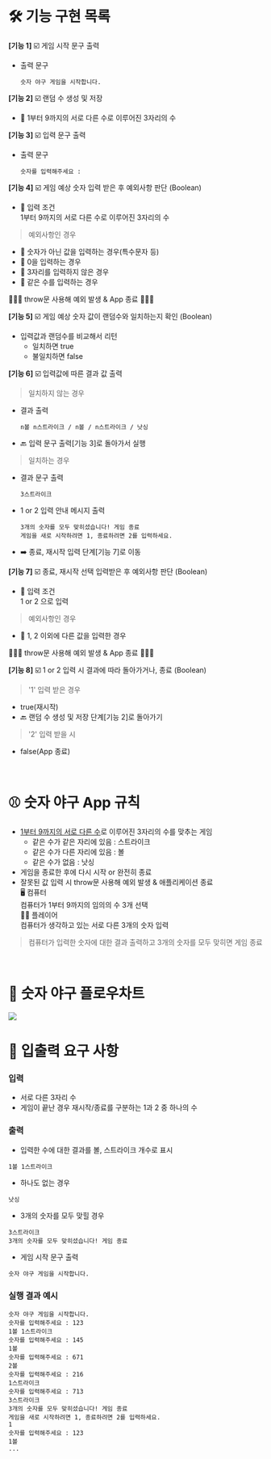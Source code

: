 # 🛠 **기능 구현 목록**
**[기능 1]** ☑️ 게임 시작 문구 출력    
- 출력 문구
    ```
    숫자 야구 게임을 시작합니다.   
    ``` 

**[기능 2]** ☑️ 랜덤 수 생성 및 저장   

- 📌 1부터 9까지의 서로 다른 수로 이루어진 3자리의 수   

**[기능 3]** ☑️ 입력 문구 출력 
- 출력 문구  
    ```
    숫자를 입력해주세요 :   
    ```  
   
**[기능 4]** ☑️ 게임 예상 숫자 입력 받은 후 예외사항 판단 (Boolean)  
- 📌 입력 조건   
    1부터 9까지의 서로 다른 수로 이루어진 3자리의 수 

>  예외사항인 경우 
- 📌 숫자가 아닌 값을 입력하는 경우(특수문자 등)
- 📌 0을 입력하는 경우
- 📌 3자리를 입력하지 않은 경우
- 📌 같은 수를 입력하는 경우  

🚫🚫🚫 throw문 사용해 예외 발생 & App 종료 🚫🚫🚫  

**[기능 5]** ☑️ 게임 예상 숫자 값이 랜덤수와 일치하는지 확인 (Boolean)   
- 입력값과 랜덤수를 비교해서 리턴
    - 일치하면 true
    - 불일치하면 false 


**[기능 6]** ☑️ 입력값에 따른 결과 값 출력 
> 일치하지 않는 경우     

 - 결과 출력
    ```
    n볼 n스트라이크 / n볼 / n스트라이크 / 낫싱
    ```     
- 🔙 입력 문구 출력[기능 3]로 돌아가서 실행

>  일치하는 경우    

- 결과 문구 출력  
    ```
    3스트라이크
    ```
- 1 or 2 입력 안내 메시지 출력
    ```
    3개의 숫자를 모두 맞히셨습니다! 게임 종료
    게임을 새로 시작하려면 1, 종료하려면 2를 입력하세요.
    ``` 
- ➡️ 종료, 재시작 입력 단계[기능 7]로 이동 

**[기능 7]** ☑️ 종료, 재시작 선택 입력받은 후 예외사항 판단 (Boolean)
- 📌 입력 조건    
    1 or 2 으로 입력
> 예외사항인 경우 

- 📌 1, 2 이외에 다른 값을 입력한 경우   

🚫🚫🚫 throw문 사용해 예외 발생 & App 종료 🚫🚫🚫    


**[기능 8]** ☑️ 1 or 2 입력 시 결과에 따라 돌아가거나, 종료 (Boolean) 
> '1' 입력 받은 경우 
- true(재시작) 
-  🔙 랜덤 수 생성 및 저장 단계[기능 2]로 돌아가기   
> '2' 입력 받을 시 
- false(App 종료)

<br/>

# ⚾️ 숫자 야구 App 규칙
- <U>1부터 9까지의 서로 다른 수</U>로 이루어진 3자리의 수를 맞추는 게임
    - 같은 수가 같은 자리에 있음 : 스트라이크
    - 같은 수가 다른 자리에 있음 : 볼
    - 같은 수가 없음 : 낫싱
- 게임을 종료한 후에 다시 시작 or 완전히 종료
- 잘못된 값 입력 시 throw문 사용해 예외 발생 & 애플리케이션 종료    
 🖥 컴퓨터   
컴퓨터가 1부터 9까지의 임의의 수 3개 선택   
 👩🏻 플레이어   
컴퓨터가 생각하고 있는 서로 다른 3개의 숫자 입력
> 컴퓨터가 입력한 숫자에 대한 결과 출력하고 3개의 숫자를 모두 맞히면 게임 종료

<br/>

# 🔖 숫자 야구 플로우차트
<img src="./flowchart/js-baseball flowchart.drawio.png"/>

# 📝 입출력 요구 사항
### 입력
- 서로 다른 3자리 수
- 게임이 끝난 경우 재시작/종료를 구분하는 1과 2 중 하나의 수   
### 출력   
- 입력한 수에 대한 결과를 볼, 스트라이크 개수로 표시   
```
1볼 1스트라이크
```
- 하나도 없는 경우
```
낫싱
```
- 3개의 숫자를 모두 맞힐 경우
```
3스트라이크
3개의 숫자를 모두 맞히셨습니다! 게임 종료
```
- 게임 시작 문구 출력
```
숫자 야구 게임을 시작합니다.
```
### 실행 결과 예시
```
숫자 야구 게임을 시작합니다.
숫자를 입력해주세요 : 123
1볼 1스트라이크
숫자를 입력해주세요 : 145
1볼
숫자를 입력해주세요 : 671
2볼
숫자를 입력해주세요 : 216
1스트라이크
숫자를 입력해주세요 : 713
3스트라이크
3개의 숫자를 모두 맞히셨습니다! 게임 종료
게임을 새로 시작하려면 1, 종료하려면 2를 입력하세요.
1
숫자를 입력해주세요 : 123
1볼
...
```